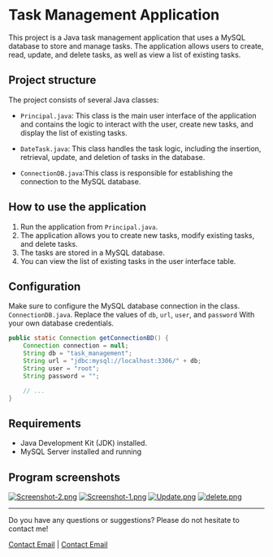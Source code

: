 # Task Management Application

This project is a Java task management application that uses a MySQL database to store and manage tasks. The application allows users to create, read, update, and delete tasks, as well as view a list of existing tasks.

## Project structure

The project consists of several Java classes:


- `Principal.java`: This class is the main user interface of the application and contains the logic to interact with the user, create new tasks, and display the list of existing tasks.

- `DateTask.java`: This class handles the task logic, including the insertion, retrieval, update, and deletion of tasks in the database.

- `ConnectionDB.java`:This class is responsible for establishing the connection to the MySQL database.

## How to use the application

1. Run the application from `Principal.java`.
2. The application allows you to create new tasks, modify existing tasks, and delete tasks.
3. The tasks are stored in a MySQL database.
4. You can view the list of existing tasks in the user interface table.

## Configuration

Make sure to configure the MySQL database connection in the class. `ConnectionDB.java`. Replace the values of `db`, `url`, `user`, and `password` With your own database credentials.

```java
public static Connection getConnectionBD() {
    Connection connection = null;
    String db = "task_management";
    String url = "jdbc:mysql://localhost:3306/" + db;
    String user = "root";
    String password = "";

    // ...
}
```

## Requirements
- Java Development Kit (JDK) installed.
- MySQL Server installed and running


## Program screenshots


[![Screenshot-2.png](https://i.postimg.cc/44vmNs5T/Screenshot-2.png)](https://postimg.cc/MXTW9kNs)
[![Screenshot-1.png](https://i.postimg.cc/hvnvb5Kw/Screenshot-1.png)](https://postimg.cc/MMszztMb)
[![Update.png](https://i.postimg.cc/fyvLHfLb/Update.png)](https://postimg.cc/hQfcvxVF)
[![delete.png](https://i.postimg.cc/RFKqtBxK/delete.png)](https://postimg.cc/cg1sqPHL)


---

Do you have any questions or suggestions? Please do not hesitate to contact me!

[Contact Email](mailto:oscardnv123455@gmail.com) | [Contact Email](https://github.com/OscarNavarrolol)
